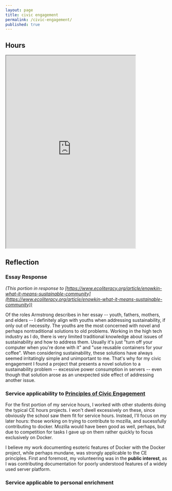 ```yaml
---
layout: page
title: civic engagement
permalink: /civic-engagement/
published: true
---
```

## Hours
<iframe src="https://docs.google.com/spreadsheets/d/e/2PACX-1vQm8zpH7fmdM3DCuFydsUUz37vj7Yc9aqPzz7U4FWEtgdzr4Ilm9SAGfbpFC_5f8tB5RNZ0Lwk2FobK/pubhtml?gid=0&amp;single=true&amp;widget=true&amp;headers=false" style="width: 80%; height: 600px;"></iframe>

## Reflection

### Essay Response
_(This portion in response to [https://www.ecoliteracy.org/article/enowkin-what-it-means-sustainable-community](https://www.ecoliteracy.org/article/enowkin-what-it-means-sustainable-community))_

Of the roles Armstrong describes in her essay -- youth, fathers, mothers, and elders -- I definitely align with youths when addressing sustainability, if only out of necessity. The youths are the most concerned with novel and perhaps nontraditional solutions to old problems. Working in the high tech industry as I do, there is very limited traditional knowledge about issues of sustainability and how to address them. Usually it's just "turn off your computer when you're done with it" and "use reusable containers for your coffee". When considering sustainability, these solutions have always seemed irritatingly simple and unimportant to me. That's why for my civic engagement I found a project that presents a novel solution to a sustainability problem -- excessive power consumption in servers -- even though that solution arose as an unexpected side effect of addressing another issue.

### Service applicability to [Principles of Civic Engagement](http://web5.lib.pacificu.edu/gadgets/civic-engagement-principles/)

For the first portion of my service hours, I worked with other students doing the typical CE hours projects. I won't dwell excessively on these, since obviously the school saw them fit for service hours. Instead, I'll focus on my later hours: those working on trying to contribute to mozilla, and sucessfully contributing to docker. Mozilla would have been good as well, perhaps, but due to competition for tasks I gave up on them rather quickly to focus exclusively on Docker.

I believe my work documenting esoteric features of Docker with the Docker project, while perhaps mundane, was strongly applicable to the CE principles. First and foremost, my volunteering was in the **public interest**, as I was contributing documentation for poorly understood features of a widely used server platform.

### Service applicable to personal enrichment
